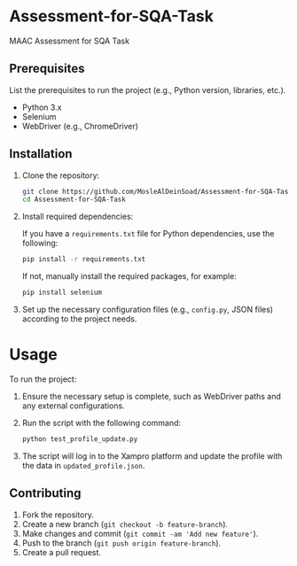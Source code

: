 # Assessment-for-SQA-Task
MAAC Assessment for SQA Task

## Prerequisites

List the prerequisites to run the project (e.g., Python version, libraries, etc.).

- Python 3.x
- Selenium
- WebDriver (e.g., ChromeDriver)

## Installation

1. Clone the repository:

   ```bash
   git clone https://github.com/MosleAlDeinSoad/Assessment-for-SQA-Task
   cd Assessment-for-SQA-Task
   ```

2. Install required dependencies:

   If you have a `requirements.txt` file for Python dependencies, use the following:

   ```bash
   pip install -r requirements.txt
   ```

   If not, manually install the required packages, for example:

   ```bash
   pip install selenium
   ```

3. Set up the necessary configuration files (e.g., `config.py`, JSON files) according to the project needs.

# Usage

To run the project:

1. Ensure the necessary setup is complete, such as WebDriver paths and any external configurations.
2. Run the script with the following command:

   ```bash
   python test_profile_update.py
   ```

3. The script will log in to the Xampro platform and update the profile with the data in `updated_profile.json`.

## Contributing

1. Fork the repository.
2. Create a new branch (`git checkout -b feature-branch`).
3. Make changes and commit (`git commit -am 'Add new feature'`).
4. Push to the branch (`git push origin feature-branch`).
5. Create a pull request.
